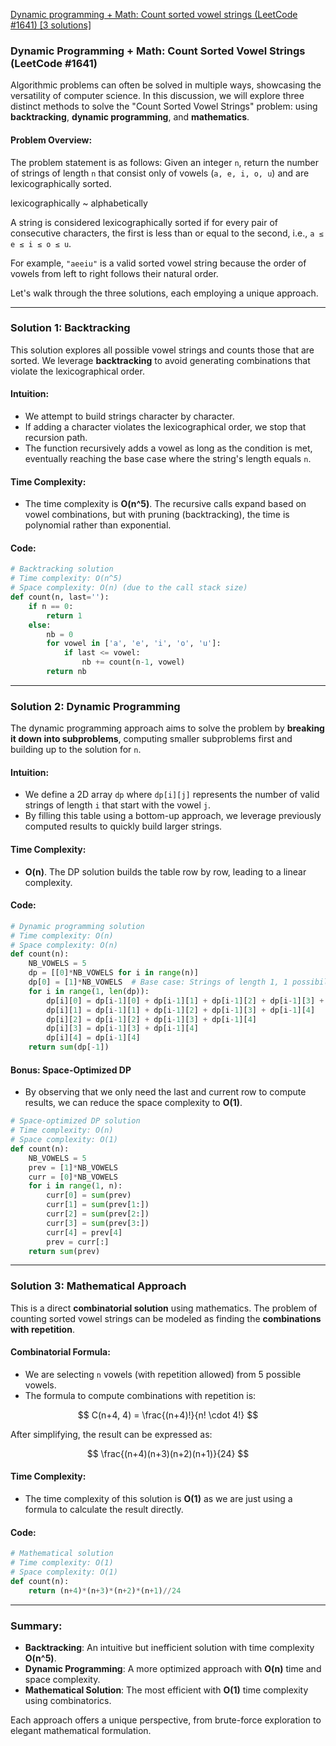 


[Dynamic programming + Math: Count sorted vowel strings (LeetCode #1641) [3 solutions]](https://youtu.be/_SgsB1ZhcIQ?si=0IrzBruruWDVm0WP)


### Dynamic Programming + Math: Count Sorted Vowel Strings (LeetCode #1641)

Algorithmic problems can often be solved in multiple ways, showcasing the versatility of computer science. In this discussion, we will explore three distinct methods to solve the "Count Sorted Vowel Strings" problem: using **backtracking**, **dynamic programming**, and **mathematics**.

#### Problem Overview:
The problem statement is as follows: Given an integer `n`, return the number of strings of length `n` that consist only of vowels (`a, e, i, o, u`) and are lexicographically sorted.

lexicographically ~ alphabetically 

A string is considered lexicographically sorted if for every pair of consecutive characters, the first is less than or equal to the second, i.e., `a ≤ e ≤ i ≤ o ≤ u`. 

For example, `"aeeiu"` is a valid sorted vowel string because the order of vowels from left to right follows their natural order.

Let's walk through the three solutions, each employing a unique approach.

---

### Solution 1: Backtracking

This solution explores all possible vowel strings and counts those that are sorted. We leverage **backtracking** to avoid generating combinations that violate the lexicographical order.

#### Intuition:
- We attempt to build strings character by character.
- If adding a character violates the lexicographical order, we stop that recursion path.
- The function recursively adds a vowel as long as the condition is met, eventually reaching the base case where the string's length equals `n`.

#### Time Complexity:
- The time complexity is **O(n^5)**. The recursive calls expand based on vowel combinations, but with pruning (backtracking), the time is polynomial rather than exponential.

#### Code:

```python
# Backtracking solution
# Time complexity: O(n^5)
# Space complexity: O(n) (due to the call stack size)
def count(n, last=''):
    if n == 0:
        return 1
    else:
        nb = 0
        for vowel in ['a', 'e', 'i', 'o', 'u']:
            if last <= vowel:
                nb += count(n-1, vowel)
        return nb
```

---

### Solution 2: Dynamic Programming

The dynamic programming approach aims to solve the problem by **breaking it down into subproblems**, computing smaller subproblems first and building up to the solution for `n`.

#### Intuition:
- We define a 2D array `dp` where `dp[i][j]` represents the number of valid strings of length `i` that start with the vowel `j`.
- By filling this table using a bottom-up approach, we leverage previously computed results to quickly build larger strings.

#### Time Complexity:
- **O(n)**. The DP solution builds the table row by row, leading to a linear complexity.

#### Code:

```python
# Dynamic programming solution
# Time complexity: O(n)
# Space complexity: O(n)
def count(n):
    NB_VOWELS = 5
    dp = [[0]*NB_VOWELS for i in range(n)]
    dp[0] = [1]*NB_VOWELS  # Base case: Strings of length 1, 1 possibility per vowel
    for i in range(1, len(dp)):
        dp[i][0] = dp[i-1][0] + dp[i-1][1] + dp[i-1][2] + dp[i-1][3] + dp[i-1][4]
        dp[i][1] = dp[i-1][1] + dp[i-1][2] + dp[i-1][3] + dp[i-1][4]
        dp[i][2] = dp[i-1][2] + dp[i-1][3] + dp[i-1][4]
        dp[i][3] = dp[i-1][3] + dp[i-1][4]
        dp[i][4] = dp[i-1][4]
    return sum(dp[-1])
```

#### Bonus: Space-Optimized DP
- By observing that we only need the last and current row to compute results, we can reduce the space complexity to **O(1)**.

```python
# Space-optimized DP solution
# Time complexity: O(n)
# Space complexity: O(1)
def count(n):
    NB_VOWELS = 5
    prev = [1]*NB_VOWELS
    curr = [0]*NB_VOWELS
    for i in range(1, n):
        curr[0] = sum(prev)
        curr[1] = sum(prev[1:])
        curr[2] = sum(prev[2:])
        curr[3] = sum(prev[3:])
        curr[4] = prev[4]
        prev = curr[:]
    return sum(prev)
```

---

### Solution 3: Mathematical Approach

This is a direct **combinatorial solution** using mathematics. The problem of counting sorted vowel strings can be modeled as finding the **combinations with repetition**.

#### Combinatorial Formula:
- We are selecting `n` vowels (with repetition allowed) from 5 possible vowels.
- The formula to compute combinations with repetition is:

$$
C(n+4, 4) = \frac{(n+4)!}{n! \cdot 4!}
$$

After simplifying, the result can be expressed as:

$$
\frac{(n+4)(n+3)(n+2)(n+1)}{24}
$$


#### Time Complexity:
- The time complexity of this solution is **O(1)** as we are just using a formula to calculate the result directly.

#### Code:

```python
# Mathematical solution
# Time complexity: O(1)
# Space complexity: O(1)
def count(n):
    return (n+4)*(n+3)*(n+2)*(n+1)//24
```

---

### Summary:
- **Backtracking**: An intuitive but inefficient solution with time complexity **O(n^5)**.
- **Dynamic Programming**: A more optimized approach with **O(n)** time and space complexity.
- **Mathematical Solution**: The most efficient with **O(1)** time complexity using combinatorics.

Each approach offers a unique perspective, from brute-force exploration to elegant mathematical formulation.





